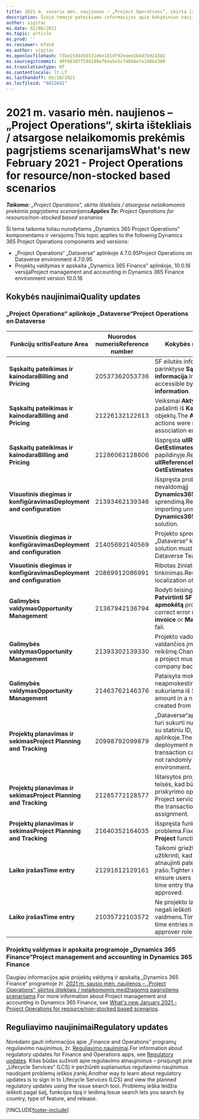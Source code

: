 ```yaml
---
title: 2021 m. vasario mėn. naujienos – „Project Operations“, skirta ištekliais / atsargose nelaikomomis prekėmis pagrįstiems scenarijams
description: Šioje temoje pateikiama informacijos apie kokybinius naujinimus, pasiekiamus 2021 m. vasario mėn. „Project Operations”, skirtos ištekliais / atsargose nelaikomomis prekėmis pagrįstiems scenarijams, leidime.
author: sigitac
ms.date: 02/08/2021
ms.topic: article
ms.prod: ''
ms.reviewer: kfend
ms.author: sigitac
ms.openlocfilehash: 73be15d4d58531e6e181df92eaee2b4d7b924382
ms.sourcegitcommit: 40f68387f594180af64a5e5c748b6efa188bd300
ms.translationtype: HT
ms.contentlocale: lt-LT
ms.lasthandoff: 05/10/2021
ms.locfileid: "6012641"
---
```

# <a name="whats-new-february-2021---project-operations-for-resourcenon-stocked-based-scenarios"></a><span data-ttu-id="f8dce-103">2021 m. vasario mėn. naujienos – „Project Operations“, skirta ištekliais / atsargose nelaikomomis prekėmis pagrįstiems scenarijams</span><span class="sxs-lookup"><span data-stu-id="f8dce-103">What's new February 2021 - Project Operations for resource/non-stocked based scenarios</span></span>

<span data-ttu-id="f8dce-104">_**Taikoma:** „Project Operations“, skirta ištekliais / atsargose nelaikomomis prekėmis pagrįstiems scenarijams_</span><span class="sxs-lookup"><span data-stu-id="f8dce-104">_**Applies To:** Project Operations for resource/non-stocked based scenarios_</span></span>

<span data-ttu-id="f8dce-105">Ši tema taikoma toliau nurodytiems „Dynamics 365 Project Operations“ komponentams ir versijoms:</span><span class="sxs-lookup"><span data-stu-id="f8dce-105">This topic applies to the following Dynamics 365 Project Operations components and versions:</span></span>

- <span data-ttu-id="f8dce-106">„Project Operations“ „Dataverse“ aplinkoje 4.7.0.95</span><span class="sxs-lookup"><span data-stu-id="f8dce-106">Project Operations on Dataverse environment 4.7.0.95</span></span>
- <span data-ttu-id="f8dce-107">Projektų valdymas ir apskaita „Dynamics 365 Finance” aplinkoje, 10.0.16 versija</span><span class="sxs-lookup"><span data-stu-id="f8dce-107">Project management and accounting in Dynamics 365 Finance environment version 10.0.16</span></span> 

## <a name="quality-updates"></a><span data-ttu-id="f8dce-108">Kokybės naujinimai</span><span class="sxs-lookup"><span data-stu-id="f8dce-108">Quality updates</span></span>

### <a name="project-operations-on-dataverse"></a><span data-ttu-id="f8dce-109">„Project Operations“ aplinkoje „Dataverse“</span><span class="sxs-lookup"><span data-stu-id="f8dce-109">Project Operations on Dataverse</span></span>

| <span data-ttu-id="f8dce-110">**Funkcijų sritis**</span><span class="sxs-lookup"><span data-stu-id="f8dce-110">**Feature Area**</span></span> | <span data-ttu-id="f8dce-111">**Nuorodos numeris**</span><span class="sxs-lookup"><span data-stu-id="f8dce-111">**Reference number**</span></span> | <span data-ttu-id="f8dce-112">**Kokybės naujinimas**</span><span class="sxs-lookup"><span data-stu-id="f8dce-112">**Quality update**</span></span> |
| --- | --- | --- |
| <span data-ttu-id="f8dce-113">**Sąskaitų pateikimas ir kainodara**</span><span class="sxs-lookup"><span data-stu-id="f8dce-113">**Billing and Pricing**</span></span> | <span data-ttu-id="f8dce-114">2053736</span><span class="sxs-lookup"><span data-stu-id="f8dce-114">2053736</span></span> | <span data-ttu-id="f8dce-115">SF eilutės informacija dabar pasiekiama parinktyse **Sąskaita faktūra** > **Susijusi informacija**.</span><span class="sxs-lookup"><span data-stu-id="f8dce-115">Invoice line details are now accessible by going to **Invoice** > **Related information**.</span></span> |
| <span data-ttu-id="f8dce-116">**Sąskaitų pateikimas ir kainodara**</span><span class="sxs-lookup"><span data-stu-id="f8dce-116">**Billing and Pricing**</span></span> | <span data-ttu-id="f8dce-117">2122613</span><span class="sxs-lookup"><span data-stu-id="f8dce-117">2122613</span></span> | <span data-ttu-id="f8dce-118">Veiksmai **Aktyvinti** ir **Išjungti** buvo pašalinti iš **Kainoraštis** susiejimo objektų.</span><span class="sxs-lookup"><span data-stu-id="f8dce-118">The **Activate** and **Deactivate** actions were removed from the **Price List** association entities.</span></span> |
| <span data-ttu-id="f8dce-119">**Sąskaitų pateikimas ir kainodara**</span><span class="sxs-lookup"><span data-stu-id="f8dce-119">**Billing and Pricing**</span></span> | <span data-ttu-id="f8dce-120">2128606</span><span class="sxs-lookup"><span data-stu-id="f8dce-120">2128606</span></span> | <span data-ttu-id="f8dce-121">Išspręsta **ullReferenceException** problema **GetEstimatesForProject** papildinyje.</span><span class="sxs-lookup"><span data-stu-id="f8dce-121">Resolved the issue with **ullReferenceException** in the **GetEstimatesForProject** plug-in.</span></span> |
| <span data-ttu-id="f8dce-122">**Visuotinis diegimas ir konfigūravimas**</span><span class="sxs-lookup"><span data-stu-id="f8dce-122">**Deployment and configuration**</span></span> | <span data-ttu-id="f8dce-123">2139346</span><span class="sxs-lookup"><span data-stu-id="f8dce-123">2139346</span></span> | <span data-ttu-id="f8dce-124">Išspręsta problema importuojant nevaldomąjį **Dynamics365ProjectOperationsDualWrite** sprendimą.</span><span class="sxs-lookup"><span data-stu-id="f8dce-124">Resolved the issue with importing unmanaged **Dynamics365ProjectOperationsDualWrite** solution.</span></span> |
| <span data-ttu-id="f8dce-125">**Visuotinis diegimas ir konfigūravimas**</span><span class="sxs-lookup"><span data-stu-id="f8dce-125">**Deployment and configuration**</span></span> | <span data-ttu-id="f8dce-126">2140569</span><span class="sxs-lookup"><span data-stu-id="f8dce-126">2140569</span></span> | <span data-ttu-id="f8dce-127">Projekto sprendimo nereikia diegti „Dataverse“ komandų aplinkose.</span><span class="sxs-lookup"><span data-stu-id="f8dce-127">Project solution must not be installed in the Dataverse Teams environments.</span></span> |
| <span data-ttu-id="f8dce-128">**Visuotinis diegimas ir konfigūravimas**</span><span class="sxs-lookup"><span data-stu-id="f8dce-128">**Deployment and configuration**</span></span> | <span data-ttu-id="f8dce-129">2086991</span><span class="sxs-lookup"><span data-stu-id="f8dce-129">2086991</span></span> | <span data-ttu-id="f8dce-130">Ribotas žiniatinklio išteklių lokalizavimo tinkinimas.</span><span class="sxs-lookup"><span data-stu-id="f8dce-130">Restricted customizing localization of web resources.</span></span> |
| <span data-ttu-id="f8dce-131">**Galimybės valdymas**</span><span class="sxs-lookup"><span data-stu-id="f8dce-131">**Opportunity Management**</span></span> | <span data-ttu-id="f8dce-132">2136794</span><span class="sxs-lookup"><span data-stu-id="f8dce-132">2136794</span></span> | <span data-ttu-id="f8dce-133">Rodyti teisingą klaidos pranešimą, kai **Patvirtinti SF** arba **Pažymėti SF kaip apmokėtą** procesai nepavyksta.</span><span class="sxs-lookup"><span data-stu-id="f8dce-133">Display the correct error message when the **Confirm invoice** or **Mark invoice as paid** processes fail.</span></span> |
| <span data-ttu-id="f8dce-134">**Galimybės valdymas**</span><span class="sxs-lookup"><span data-stu-id="f8dce-134">**Opportunity Management**</span></span> | <span data-ttu-id="f8dce-135">2139330</span><span class="sxs-lookup"><span data-stu-id="f8dce-135">2139330</span></span> | <span data-ttu-id="f8dce-136">Projekto vadovo keitimas neturi nustatyti valdančios įmonės į numatytąją reikšmę.</span><span class="sxs-lookup"><span data-stu-id="f8dce-136">Changing the Project manager on a project must not reset the owning company back to the default value.</span></span> |
| <span data-ttu-id="f8dce-137">**Galimybės valdymas**</span><span class="sxs-lookup"><span data-stu-id="f8dce-137">**Opportunity Management**</span></span> | <span data-ttu-id="f8dce-138">2146376</span><span class="sxs-lookup"><span data-stu-id="f8dce-138">2146376</span></span> | <span data-ttu-id="f8dce-139">Pataisyta mokesčio suma neapmokestinama faktinėje sumoje sukuriama iš SF patvirtinimo.</span><span class="sxs-lookup"><span data-stu-id="f8dce-139">Corrected tax amount in a non-chargeable actual is created from invoice confirmation.</span></span> |
| <span data-ttu-id="f8dce-140">**Projektų planavimas ir sekimas**</span><span class="sxs-lookup"><span data-stu-id="f8dce-140">**Project Planning and Tracking**</span></span> | <span data-ttu-id="f8dce-141">2099879</span><span class="sxs-lookup"><span data-stu-id="f8dce-141">2099879</span></span> | <span data-ttu-id="f8dce-142">„Dataverse“aplinkos visuotinis diegimas turi sukurti numatytąją operacijų kategoriją su statiniu ID, o ne atsitiktinai generuoti ją aplinkoje.</span><span class="sxs-lookup"><span data-stu-id="f8dce-142">The Dataverse environment deployment must create a default transaction category with a static ID and not randomly generate one per environment.</span></span> |
| <span data-ttu-id="f8dce-143">**Projektų planavimas ir sekimas**</span><span class="sxs-lookup"><span data-stu-id="f8dce-143">**Project Planning and Tracking**</span></span> | <span data-ttu-id="f8dce-144">2128577</span><span class="sxs-lookup"><span data-stu-id="f8dce-144">2128577</span></span> | <span data-ttu-id="f8dce-145">Ištaisytos projekto tarnybos vartotojo teisės, kad būtų atnaujinta išteklių priskyrimo operacijų kategorija.</span><span class="sxs-lookup"><span data-stu-id="f8dce-145">Fixed the Project service user privileges to update the transaction category on a resource assignment.</span></span> |
| <span data-ttu-id="f8dce-146">**Projektų planavimas ir sekimas**</span><span class="sxs-lookup"><span data-stu-id="f8dce-146">**Project Planning and Tracking**</span></span> | <span data-ttu-id="f8dce-147">2164035</span><span class="sxs-lookup"><span data-stu-id="f8dce-147">2164035</span></span> | <span data-ttu-id="f8dce-148">Išspręsta funkcijos **Kopijuoti projektą** problema.</span><span class="sxs-lookup"><span data-stu-id="f8dce-148">Fixed issues with the **Copy Project** function.</span></span> |
| <span data-ttu-id="f8dce-149">**Laiko įrašas**</span><span class="sxs-lookup"><span data-stu-id="f8dce-149">**Time entry**</span></span> | <span data-ttu-id="f8dce-150">2129161</span><span class="sxs-lookup"><span data-stu-id="f8dce-150">2129161</span></span> | <span data-ttu-id="f8dce-151">Taikomi griežtesni apribojimai, siekiant užtikrinti, kad vartotojai negalėtų keisti ir atnaujinti pateikto ar patvirtinto laiko įrašo.</span><span class="sxs-lookup"><span data-stu-id="f8dce-151">Tighter restrictions are applied to ensure users can't change and update a time entry that has been submitted or approved.</span></span> |
| <span data-ttu-id="f8dce-152">**Laiko įrašas**</span><span class="sxs-lookup"><span data-stu-id="f8dce-152">**Time entry**</span></span> | <span data-ttu-id="f8dce-153">2103572</span><span class="sxs-lookup"><span data-stu-id="f8dce-153">2103572</span></span> | <span data-ttu-id="f8dce-154">Ne projekto laiko įrašų laiko patvirtinimas negali ieškoti projekto tvirtintojo vaidmens.</span><span class="sxs-lookup"><span data-stu-id="f8dce-154">Time approval for non-project time entries must not be looking for project approver role.</span></span> |

### <a name="project-management-and-accounting-in-dynamics-365-finance"></a><span data-ttu-id="f8dce-155">Projektų valdymas ir apskaita programoje „Dynamics 365 Finance”</span><span class="sxs-lookup"><span data-stu-id="f8dce-155">Project management and accounting in Dynamics 365 Finance</span></span> 

<span data-ttu-id="f8dce-156">Daugiau informacijos apie projektų valdymą ir apskaitą „Dynamics 365 Finance“ programoje žr. [2021 m. sausio mėn. naujienos – „Project Operations“, skirtos ištekliais / nelaikomomis medžiagomis pagrįstiems scenarijams](whats-new-jan-2021-resource-based.md).</span><span class="sxs-lookup"><span data-stu-id="f8dce-156">For more information about Project management and accounting in Dynamics 365 Finance, see [What's new January 2021 - Project Operations for resource/non-stocked based scenarios](whats-new-jan-2021-resource-based.md).</span></span>


## <a name="regulatory-updates"></a><span data-ttu-id="f8dce-157">Reguliavimo naujinimai</span><span class="sxs-lookup"><span data-stu-id="f8dce-157">Regulatory updates</span></span>

<span data-ttu-id="f8dce-158">Norėdami gauti informacijos apie „Finance and Operations” programų reguliavimo naujinimus, žr. [Reguliavimo naujinimai](/dynamics365/finance/localizations/regulatory-updates).</span><span class="sxs-lookup"><span data-stu-id="f8dce-158">For information about regulatory updates for Finance and Operations apps, see [Regulatory updates](/dynamics365/finance/localizations/regulatory-updates).</span></span> <span data-ttu-id="f8dce-159">Kitas būdas sužinoti apie reguliavimo atnaujinimus – prisijungti prie „Lifecycle Services“ (LCS) ir peržiūrėti suplanuotus reguliavimo naujinimus naudojant problemų ieškos įrankį.</span><span class="sxs-lookup"><span data-stu-id="f8dce-159">Another way to learn about regulatory updates is to sign in to Lifecycle Services (LCS) and view the planned regulatory updates using the issue search tool.</span></span> <span data-ttu-id="f8dce-160">Problemų ieška leidžia ieškoti pagal šalį, funkcijos tipą ir leidimą.</span><span class="sxs-lookup"><span data-stu-id="f8dce-160">Issue search lets you search by country, type of feature, and release.</span></span>


[!INCLUDE[footer-include](../includes/footer-banner.md)]